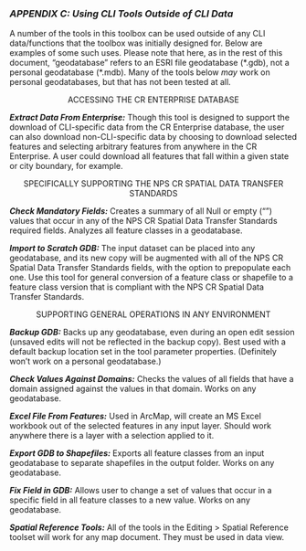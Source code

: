 ### _APPENDIX C: Using CLI Tools Outside of CLI Data_

A number of the tools in this toolbox can be used outside of any CLI data/functions that the toolbox was initially designed for. Below are examples of some such uses. Please note that here, as in the rest of this document, “geodatabase” refers to an ESRI file geodatabase (\*.gdb), not a personal geodatabase (\*.mdb). Many of the tools below *may* work on personal geodatabases, but that has not been tested at all.

<p align= "center">ACCESSING THE CR ENTERPRISE DATABASE</p>

**_Extract Data From Enterprise:_**
Though this tool is designed to support the download of CLI-specific data from the CR Enterprise database, the user can also download non-CLI-specific data by choosing to download selected features and selecting arbitrary features from anywhere in the CR Enterprise. A user could download all features that fall within a given state or city boundary, for example.

<p align= "center">SPECIFICALLY SUPPORTING THE NPS CR SPATIAL DATA TRANSFER STANDARDS</p>

**_Check Mandatory Fields:_**
Creates a summary of all Null or empty (“”) values that occur in any of the NPS CR Spatial Data Transfer Standards required fields. Analyzes all feature classes in a geodatabase.
     
**_Import to Scratch GDB:_**
The input dataset can be placed into any geodatabase, and its new copy will be augmented with all of the NPS CR Spatial Data Transfer Standards fields, with the option to prepopulate each one. Use this tool for general conversion of a feature class or shapefile to a feature class version that is compliant with the NPS CR Spatial Data Transfer Standards.

<p align= "center">SUPPORTING GENERAL OPERATIONS IN ANY ENVIRONMENT</p>

**_Backup GDB:_**
Backs up any geodatabase, even during an open edit session (unsaved edits will not be reflected in the backup copy). Best used with a default backup location set in the tool parameter properties. (Definitely won’t work on a personal geodatabase.)

**_Check Values Against Domains:_**
Checks the values of all fields that have a domain assigned against the values in that domain. Works on any geodatabase.

**_Excel File From Features:_**
Used in ArcMap, will create an MS Excel workbook out of the selected features in any input layer. Should work anywhere there is a layer with a selection applied to it.

**_Export GDB to Shapefiles:_**
Exports all feature classes from an input geodatabase to separate shapefiles in the output folder. Works on any geodatabase.

**_Fix Field in GDB:_**
Allows user to change a set of values that occur in a specific field in all feature classes to a new value. Works on any geodatabase.

**_Spatial Reference Tools:_**
All of the tools in the Editing > Spatial Reference toolset will work for any map document. They must be used in data view.
